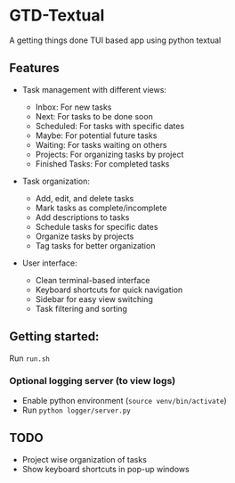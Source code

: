 # GTD-Textual
A getting things done TUI based app using python textual

## Features
- Task management with different views:
  - Inbox: For new tasks
  - Next: For tasks to be done soon
  - Scheduled: For tasks with specific dates
  - Maybe: For potential future tasks
  - Waiting: For tasks waiting on others
  - Projects: For organizing tasks by project
  - Finished Tasks: For completed tasks

- Task organization:
  - Add, edit, and delete tasks
  - Mark tasks as complete/incomplete
  - Add descriptions to tasks
  - Schedule tasks for specific dates
  - Organize tasks by projects
  - Tag tasks for better organization

- User interface:
  - Clean terminal-based interface
  - Keyboard shortcuts for quick navigation
  - Sidebar for easy view switching
  - Task filtering and sorting

## Getting started:
Run `run.sh`

### Optional logging server (to view logs)
- Enable python environment (`source venv/bin/activate`)
- Run `python logger/server.py`

## TODO
- Project wise organization of tasks
- Show keyboard shortcuts in pop-up windows